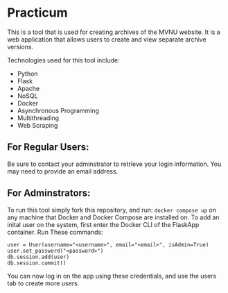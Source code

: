 # Practicum

This is a tool that is used for creating archives of the MVNU website.
It is a web application that allows users to create and view separate archive versions.

Technologies used for this tool include:
* Python
* Flask
* Apache
* NoSQL
* Docker
* Asynchronous Programming
* Multithreading
* Web Scraping

## For Regular Users:
Be sure to contact your adminstrator to retrieve your login information. You may need to provide an email address.

## For Adminstrators:
To run this tool simply fork this repository, and run:
```docker compose up```
on any machine that Docker and Docker Compose are installed on.
To add an inital user on the system, first enter the Docker CLI of the FlaskApp container.
Run These commands:
```
user = User(username="<username>", email="<email>", isAdmin=True)
user.set_password("<password>")
db.session.add(user)
db.session.commit()
```
You can now log in on the app using these credentials, and use the users tab to create more users.
